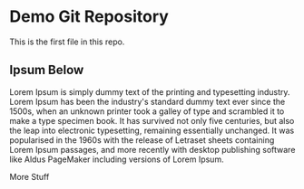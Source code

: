 # Demo Git Repository

This is the first file in this repo.

## Ipsum Below

Lorem Ipsum is simply dummy text of the printing and typesetting industry. 
Lorem Ipsum has been the industry's standard dummy text ever since the 1500s, 
when an unknown printer took a galley of type and scrambled it to make a type specimen book. 
It has survived not only five centuries, but also the leap into electronic typesetting, remaining essentially unchanged. 
It was popularised in the 1960s with the release of 
Letraset sheets containing Lorem Ipsum passages, and more recently with desktop publishing software 
like Aldus PageMaker including versions of Lorem Ipsum.

More Stuff